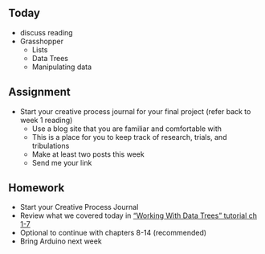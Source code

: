 
## Today

- discuss reading
- Grasshopper
  - Lists
  - Data Trees
  - Manipulating data

## Assignment

- Start your creative process journal for your final project (refer back to week 1 reading)
  - Use a blog site that you are familiar and comfortable with
  - This is a place for you to keep track of research, trials, and tribulations
  - Make at least two posts this week
  - Send me your link

## Homework

- Start your Creative Process Journal
- Review what we covered today in [“Working With Data Trees” tutorial ch 1-7](https://www.youtube.com/playlist?list=PLGV167zE8gnV-mffyzD3mDhOrSM-CXaYW)
- Optional to continue with chapters 8-14 (recommended)
- Bring Arduino next week
